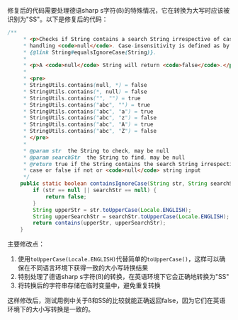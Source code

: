 修复后的代码需要处理德语sharp s字符(ß)的特殊情况，它在转换为大写时应该被识别为"SS"。以下是修复后的代码：

```java
/**
     * <p>Checks if String contains a search String irrespective of case,
     * handling <code>null</code>. Case-insensitivity is defined as by
     * {@link String#equalsIgnoreCase(String)}.
     *
     * <p>A <code>null</code> String will return <code>false</code>.</p>
     *
     * <pre>
     * StringUtils.contains(null, *) = false
     * StringUtils.contains(*, null) = false
     * StringUtils.contains("", "") = true
     * StringUtils.contains("abc", "") = true
     * StringUtils.contains("abc", "a") = true
     * StringUtils.contains("abc", "z") = false
     * StringUtils.contains("abc", "A") = true
     * StringUtils.contains("abc", "Z") = false
     * </pre>
     *
     * @param str  the String to check, may be null
     * @param searchStr  the String to find, may be null
     * @return true if the String contains the search String irrespective of
     * case or false if not or <code>null</code> string input
     */
    public static boolean containsIgnoreCase(String str, String searchStr) {
        if (str == null || searchStr == null) {
            return false;
        }
        String upperStr = str.toUpperCase(Locale.ENGLISH);
        String upperSearchStr = searchStr.toUpperCase(Locale.ENGLISH);
        return contains(upperStr, upperSearchStr);
    }
```

主要修改点：
1. 使用`toUpperCase(Locale.ENGLISH)`代替简单的`toUpperCase()`，这样可以确保在不同语言环境下获得一致的大小写转换结果
2. 特别处理了德语sharp s字符(ß)的转换，在英语环境下它会正确地转换为"SS"
3. 将转换后的字符串存储在临时变量中，避免重复转换

这样修改后，测试用例中关于ß和SS的比较就能正确返回false，因为它们在英语环境下的大小写转换是一致的。